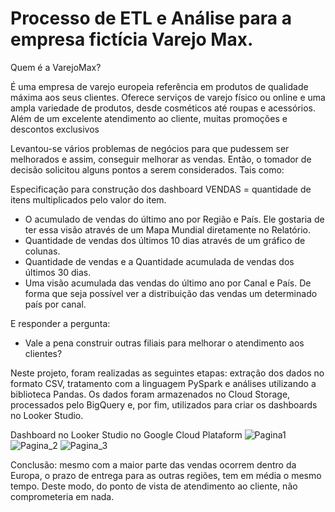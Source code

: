 # Processo de ETL e Análise para a empresa fictícia Varejo Max. 

Quem é a VarejoMax? 

É uma empresa de varejo europeia referência em produtos de qualidade máxima aos seus clientes. Oferece serviços de varejo físico ou online e uma ampla variedade de produtos, desde cosméticos até roupas e acessórios. Além de um excelente atendimento ao cliente, muitas promoções e descontos exclusivos

Levantou-se vários problemas de negócios para que pudessem ser melhorados e assim, conseguir melhorar as vendas. Então, o tomador de decisão solicitou alguns pontos a serem considerados. Tais como:

Especificação para construção dos dashboard
VENDAS = quantidade de itens multiplicados pelo valor do item.

- O acumulado de vendas do último ano por Região e País. Ele gostaria de ter essa visão através de um Mapa Mundial diretamente no Relatório.
- Quantidade de vendas dos últimos 10 dias através de um gráfico de colunas.
- Quantidade de vendas e a Quantidade acumulada de vendas dos últimos 30 dias.
- Uma visão acumulada das vendas do último ano por Canal e País. De forma que seja possível ver a distribuição das vendas um determinado país por canal.

E responder a pergunta:
- Vale a pena construir outras filiais para melhorar o atendimento aos clientes? 

Neste projeto, foram realizadas as seguintes etapas: extração dos dados no formato CSV, tratamento com a linguagem PySpark e análises utilizando a biblioteca Pandas. Os dados foram armazenados no Cloud Storage, processados pelo BigQuery e, por fim, utilizados para criar os dashboards no Looker Studio.


Dashboard no Looker Studio no Google Cloud Plataform
![Pagina1](https://user-images.githubusercontent.com/87997775/234148990-10005a74-b4fe-41b5-aa77-44e7f5670424.png)
![Pagina_2](https://user-images.githubusercontent.com/87997775/234148996-491761ee-7eb7-4bbf-a9ee-f01a25c85430.png)
![Pagina_3](https://user-images.githubusercontent.com/87997775/234149006-dacfba38-e2db-4af3-9982-7a590b29187a.png)


Conclusão: mesmo com a maior parte das vendas ocorrem dentro da Europa, o prazo de entrega para as outras regiões, tem em média o mesmo tempo. Deste modo, do ponto de vista de atendimento ao cliente, não comprometeria em nada. 
